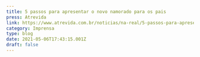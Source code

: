 ```yaml
---
title: 5 passos para apresentar o novo namorado para os pais
press: Atrevida
link: https://www.atrevida.com.br/noticias/na-real/5-passos-para-apresentar-o-namorado-para-os-pais.phtml
category: Imprensa
type: blog
date: 2021-05-06T17:43:15.001Z
draft: false
---
```

